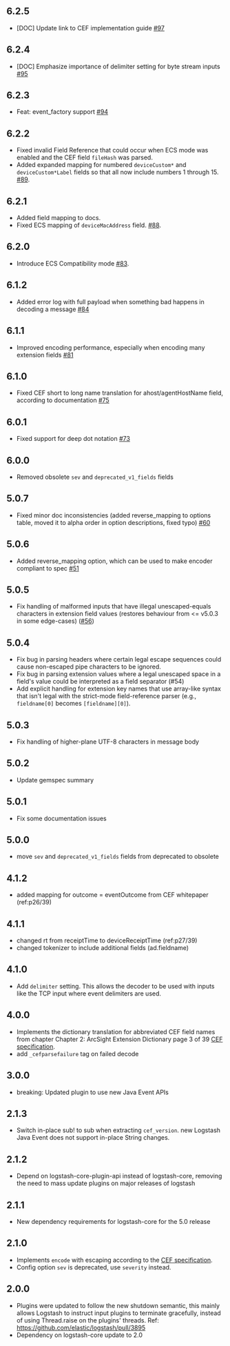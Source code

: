 ## 6.2.5
  - [DOC] Update link to CEF implementation guide [#97](https://github.com/logstash-plugins/logstash-codec-cef/pull/97)

## 6.2.4
  - [DOC] Emphasize importance of delimiter setting for byte stream inputs [#95](https://github.com/logstash-plugins/logstash-codec-cef/pull/95)

## 6.2.3
  - Feat: event_factory support [#94](https://github.com/logstash-plugins/logstash-codec-cef/pull/94)

## 6.2.2
 - Fixed invalid Field Reference that could occur when ECS mode was enabled and the CEF field `fileHash` was parsed.
 - Added expanded mapping for numbered `deviceCustom*` and `deviceCustom*Label` fields so that all now include numbers 1 through 15. [#89](https://github.com/logstash-plugins/logstash-codec-cef/pull/89).

## 6.2.1
 - Added field mapping to docs.
 - Fixed ECS mapping of `deviceMacAddress` field. [#88](https://github.com/logstash-plugins/logstash-codec-cef/pull/88).

## 6.2.0
 - Introduce ECS Compatibility mode [#83](https://github.com/logstash-plugins/logstash-codec-cef/pull/83).

## 6.1.2
 - Added error log with full payload when something bad happens in decoding a message [#84](https://github.com/logstash-plugins/logstash-codec-cef/pull/84)

## 6.1.1
 - Improved encoding performance, especially when encoding many extension fields [#81](https://github.com/logstash-plugins/logstash-codec-cef/pull/81)

## 6.1.0
 - Fixed CEF short to long name translation for ahost/agentHostName field, according to documentation [#75](https://github.com/logstash-plugins/logstash-codec-cef/pull/75)

## 6.0.1
 - Fixed support for deep dot notation [#73](https://github.com/logstash-plugins/logstash-codec-cef/pull/73)

## 6.0.0
 - Removed obsolete `sev` and `deprecated_v1_fields` fields

## 5.0.7
  - Fixed minor doc inconsistencies (added reverse_mapping to options table, moved it to alpha order in option descriptions, fixed typo)
  [#60](https://github.com/logstash-plugins/logstash-codec-cef/pull/60)

## 5.0.6
  - Added reverse_mapping option, which can be used to make encoder compliant to spec [#51](https://github.com/logstash-plugins/logstash-codec-cef/pull/51)

## 5.0.5
 - Fix handling of malformed inputs that have illegal unescaped-equals characters in extension field values (restores behaviour from <= v5.0.3 in some edge-cases) ([#56](https://github.com/logstash-plugins/logstash-codec-cef/issues/56))

## 5.0.4
 - Fix bug in parsing headers where certain legal escape sequences could cause non-escaped pipe characters to be ignored.
 - Fix bug in parsing extension values where a legal unescaped space in a field's value could be interpreted as a field separator (#54)
 - Add explicit handling for extension key names that use array-like syntax that isn't legal with the strict-mode field-reference parser (e.g., `fieldname[0]` becomes `[fieldname][0]`).

## 5.0.3
 - Fix handling of higher-plane UTF-8 characters in message body

## 5.0.2
  - Update gemspec summary

## 5.0.1
  - Fix some documentation issues

## 5.0.0
 - move `sev` and `deprecated_v1_fields` fields from deprecated to obsolete

## 4.1.2
 - added mapping for outcome = eventOutcome from CEF whitepaper (ref:p26/39)

## 4.1.1
 - changed rt from receiptTime to deviceReceiptTime (ref:p27/39)
 - changed tokenizer to include additional fields (ad.fieldname)

## 4.1.0
 - Add `delimiter` setting. This allows the decoder to be used with inputs like the TCP input where event delimiters are used.

## 4.0.0
 - Implements the dictionary translation for abbreviated CEF field names from chapter Chapter 2: ArcSight Extension Dictionary page 3 of 39 [CEF specification](https://protect724.hp.com/docs/DOC-1072).
 - add `_cefparsefailure` tag on failed decode

## 3.0.0
 - breaking: Updated plugin to use new Java Event APIs

## 2.1.3
 - Switch in-place sub! to sub when extracting `cef_version`. new Logstash Java Event does not support in-place String changes.

## 2.1.2
 - Depend on logstash-core-plugin-api instead of logstash-core, removing the need to mass update plugins on major releases of logstash

## 2.1.1
 - New dependency requirements for logstash-core for the 5.0 release

## 2.1.0
 - Implements `encode` with escaping according to the [CEF specification](https://protect724.hp.com/docs/DOC-1072).
 - Config option `sev` is deprecated, use `severity` instead.

## 2.0.0
 - Plugins were updated to follow the new shutdown semantic, this mainly allows Logstash to instruct input plugins to terminate gracefully,
   instead of using Thread.raise on the plugins' threads. Ref: https://github.com/elastic/logstash/pull/3895
 - Dependency on logstash-core update to 2.0
